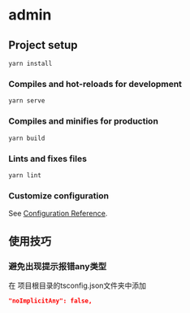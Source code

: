 # admin

## Project setup
```
yarn install
```

### Compiles and hot-reloads for development
```
yarn serve
```

### Compiles and minifies for production
```
yarn build
```

### Lints and fixes files
```
yarn lint
```

### Customize configuration
See [Configuration Reference](https://cli.vuejs.org/config/).


## 使用技巧

### 避免出现提示报错any类型 

在 项目根目录的tsconfig.json文件夹中添加

```json
"noImplicitAny": false,
```
